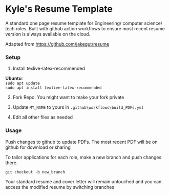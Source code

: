 # Kyle's Resume Template

A standard one page resume template for Engineering/ computer science/ tech roles. Built with github action workflows to ensure most recent resume version is always available on the cloud.

Adapted from https://github.com/jakegut/resume

### Setup

1. Install texlive-latex-recommended

**Ubuntu**:  
`sudo apt update`  
`sudo apt install texlive-latex-recommended`

2. Fork Repo. You might want to make your fork private

3. Update `MY_NAME` to yours in `.github\workflows\build_PDFs.yml`

4. Edit all other files as needed


### Usage

Push changes to github to update PDFs. The most recent PDF will be on github for download or sharing  

To tailor applications for each role, make a new branch and push changes there.   

`git checkout -b new_branch`  

Your standard resume and cover letter will remain untouched and you can access the modified resume by switching branches